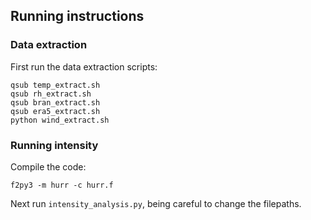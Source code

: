 ## Running instructions

### Data extraction

First run the data extraction scripts:
```
qsub temp_extract.sh
qsub rh_extract.sh
qsub bran_extract.sh
qsub era5_extract.sh
python wind_extract.sh
```

### Running intensity

Compile the code:

`f2py3 -m hurr -c hurr.f`

Next run `intensity_analysis.py`, being careful to change the filepaths.

